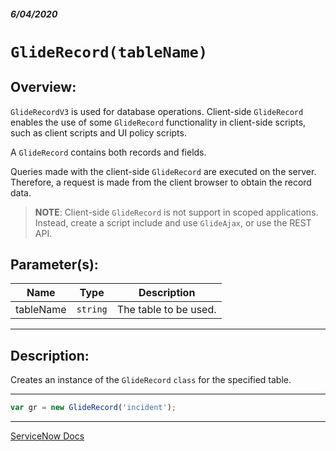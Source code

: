 ##### 6/04/2020
# `GlideRecord(tableName)`
## Overview:
`GlideRecordV3` is used for database operations.  Client-side `GlideRecord` enables the use of some `GlideRecord` functionality in client-side scripts, such as client scripts and UI policy scripts.

A `GlideRecord` contains both records and fields.

Queries made with the client-side `GlideRecord` are executed on the server.  Therefore, a request is made from the client browser to obtain the record data.

  > **NOTE**: Client-side `GlideRecord` is not support in scoped applications.  Instead, create a script include and use `GlideAjax`, or use the REST API.

## Parameter(s):
| Name | Type | Description |
|---|---|---|
| tableName | `string` | The table to be used. |

---

## Description:
Creates an instance of the `GlideRecord` `class` for the specified table.

---

```js
var gr = new GlideRecord('incident');
```

---

[ServiceNow Docs](https://developer.servicenow.com/dev.do#!/reference/api/newyork/client/c_GlideRecordClientSideV3API)
